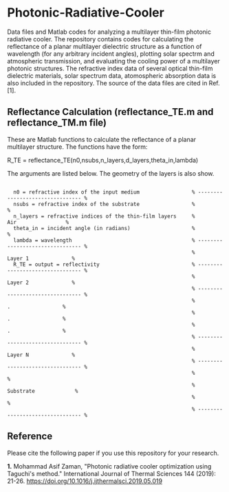 # Photonic-Radiative-Cooler
Data files and Matlab codes for analyzing a multilayer thin-film photonic radiative cooler. The repository contains codes for calculating the reflectance of a planar multilayer dielectric structure as a function of wavelength (for any arbitrary incident angles), plotting solar spectrm and atmospheric transmission, and evaluating the cooling power of a multilayer photonic structures. The refractive index data of several optical thin-film dielectric materials, solar spectrum data, atomospheric absorption data is also included in the repository. The source of the data files are cited in Ref. [1]. 



## Reflectance Calculation (reflectance_TE.m and reflectance_TM.m file)

These are Matlab functions to calculate the reflectance of a planar multilayer structure. The functions have the form: 

R_TE = reflectance_TE(n0,nsubs,n_layers,d_layers,theta_in,lambda)

The arguments are listed below. The geometry of the layers is also show.

```

  n0 = refractive index of the input medium                 % -------------------------------- %
  nsubs = refractive index of the substrate                 %                                  %
  n_layers = refractive indices of the thin-film layers     %               Air                %  
  theta_in = incident angle (in radians)                    %                                  %  
  lambda = wavelength                                       % -------------------------------- % 
                                                            %             Layer 1              %
  R_TE = output = reflectivity                              % -------------------------------- %
                                                            %             Layer 2              %
                                                            % -------------------------------- %
                                                            %                .                 %
                                                            %                .                 %
                                                            %                .                 %
                                                            % -------------------------------- %
                                                            %             Layer N              %  
                                                            % -------------------------------- %
                                                            %                                  %
                                                            %            Substrate             %   
                                                            %                                  %   
                                                            % -------------------------------- %
```




## Reference
Please cite the following paper if you use this repository for your research.

**1.** Mohammad Asif Zaman, "Photonic radiative cooler optimization using Taguchi's method." International Journal of Thermal Sciences 144 (2019): 21-26. https://doi.org/10.1016/j.ijthermalsci.2019.05.019
